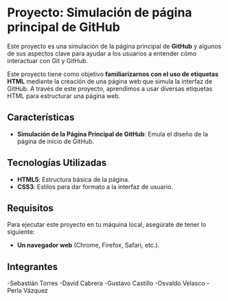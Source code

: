 # Proyecto: Simulación de página principal de GitHub

Este proyecto es una simulación de la página principal de **GitHub** y algunos de sus aspectos clave para ayudar a los usuarios a entender cómo interactuar con Git y GitHub.

Este proyecto tiene como objetivo **familiarizarnos con el uso de etiquetas HTML** mediante la creación de una página web que simula la interfaz de GitHub. A través de este proyecto, aprendimos a usar diversas etiquetas HTML para estructurar una página web.

## Características

- **Simulación de la Página Principal de GitHub**: Emula el diseño de la página de inicio de GitHub.


## Tecnologías Utilizadas

- **HTML5**: Estructura básica de la página.
- **CSS3**: Estilos para dar formato a la interfaz de usuario.

## Requisitos

Para ejecutar este proyecto en tu máquina local, asegúrate de tener lo siguiente:

- **Un navegador web** (Chrome, Firefox, Safari, etc.).

## Integrantes 

-Sebastián Torres
-David Cabrera
-Gustavo Castillo
-Osvaldo Velasco
-Perla Vázquez
